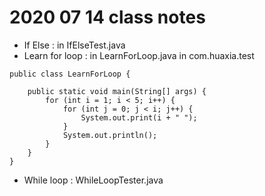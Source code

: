 # 2020 07 14 class notes

* If Else : in IfElseTest.java
* Learn for loop : in LearnForLoop.java in com.huaxia.test

```
public class LearnForLoop {

	public static void main(String[] args) {
		for (int i = 1; i < 5; i++) {
			for (int j = 0; j < i; j++) {
				System.out.print(i + " ");
			}
			System.out.println();
		}
	}
}
```
* While loop : WhileLoopTester.java